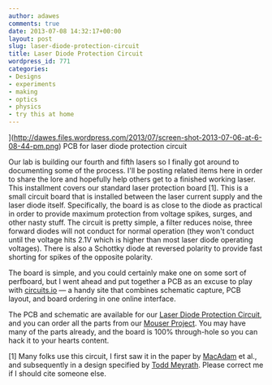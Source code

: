```yaml
---
author: adawes
comments: true
date: 2013-07-08 14:32:17+00:00
layout: post
slug: laser-diode-protection-circuit
title: Laser Diode Protection Circuit
wordpress_id: 771
categories:
- Designs
- experiments
- making
- optics
- physics
- try this at home
---
```


<span class="caption">](http://dawes.files.wordpress.com/2013/07/screen-shot-2013-07-06-at-6-08-44-pm.png) PCB for laser diode protection circuit</span>

Our lab is building our fourth and fifth lasers so I finally got around to documenting some of the process. I'll be posting related items here in order to share the lore and hopefully help others get to a finished working laser. This installment covers our standard laser protection board [1]. This is a small circuit board that is installed between the laser current supply and the laser diode itself. Specifically, the board is as close to the diode as practical in order to provide maximum protection from voltage spikes, surges, and other nasty stuff. The circuit is pretty simple, a filter reduces noise, three forward diodes will not conduct for normal operation (they won't conduct until the voltage hits 2.1V which is higher than most laser diode operating voltages). There is also a Schottky diode at reversed polarity to provide fast shorting for spikes of the opposite polarity.

The board is simple, and you could certainly make one on some sort of perfboard, but I went ahead and put together a PCB as an excuse to play with [circuits.io](http://circuits.io) — a handy site that combines schematic capture, PCB layout, and board ordering in one online interface.

The PCB and schematic are available for our [Laser Diode Protection Circuit](http://www.circuits.io/circuits/4354), and you can order all the parts from our [Mouser Project](http://www.mouser.com/ProjectManager/ProjectDetail.aspx?AccessID=82bec0eef7). You may have many of the parts already, and the board is 100% through-hole so you can hack it to your hearts content.

[1] Many folks use this circuit, I first saw it in the paper by [MacAdam](http://ajp.aapt.org/resource/1/ajpias/v60/i12/p1098_s1) et al., and subsequently in a design specified by [Todd Meyrath](http://atomoptics.uoregon.edu/unilaser/unibody_files/peripherals/protection_circuit/meyrath_03.pdf). Please correct me if I should cite someone else.
